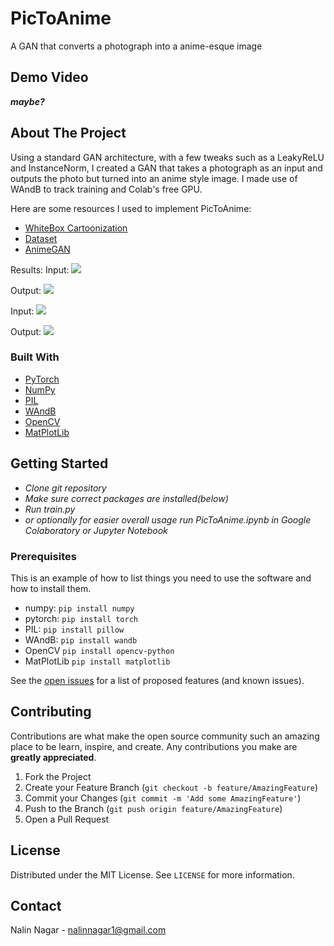 # PicToAnime
A GAN that converts a photograph into a anime-esque image

## Demo Video

***maybe?***

<!-- ABOUT THE PROJECT -->
## About The Project

Using a standard GAN architecture, with a few tweaks such as a LeakyReLU and InstanceNorm, I created a GAN that takes a photograph as an input and outputs the photo but turned into an anime style image. I made use of WAndB to track training and Colab's free GPU.



Here are some resources I used to implement PicToAnime:

* [WhiteBox Cartoonization](https://github.com/SystemErrorWang/White-box-Cartoonization)
* [Dataset](https://github.com/TachibanaYoshino/AnimeGAN/releases/download/dataset-1/dataset.zip)
* [AnimeGAN](https://github.com/TachibanaYoshino/AnimeGAN)
 

Results: 
Input: ![](https://user-images.githubusercontent.com/36611240/141239005-a690aba1-d400-483b-9ca3-8bf619f2941a.png)

Output: ![](https://user-images.githubusercontent.com/36611240/141239039-7f7de7ee-fc3f-4969-b578-7d8bad30f43c.png)

Input: ![](https://user-images.githubusercontent.com/36611240/141239079-e5db155d-758d-4737-8d15-29a456e2f377.png)

Output: ![](https://user-images.githubusercontent.com/36611240/141239106-3b734e57-acac-4c8f-bfdc-a545fa47ab36.png)




### Built With

* [PyTorch](https://pytorch.org)
* [NumPy](https://www.numpy.org)
* [PIL](https://pillow.readthedocs.io/)
* [WAndB](https://wandb.ai)
* [OpenCV](https://opencv.org)
* [MatPlotLib](https://matplotlib.org)


<!-- GETTING STARTED -->
## Getting Started

* *Clone git repository*
* *Make sure correct packages are installed(below)*
* *Run train.py*
* *or optionally for easier overall usage run PicToAnime.ipynb in Google Colaboratory or Jupyter Notebook*

### Prerequisites

This is an example of how to list things you need to use the software and how to install them.
* numpy:
  ```pip install numpy```
* pytorch:
  ```pip install torch```
* PIL:
  ```pip install pillow```
* WAndB:
  ```pip install wandb```
* OpenCV
  ```pip install opencv-python```
* MatPlotLib
 ```pip install matplotlib```

See the [open issues](https://github.com/NNDEV1/PicToAnime/issues) for a list of proposed features (and known issues).



<!-- CONTRIBUTING -->
## Contributing

Contributions are what make the open source community such an amazing place to be learn, inspire, and create. Any contributions you make are **greatly appreciated**.

1. Fork the Project
2. Create your Feature Branch (`git checkout -b feature/AmazingFeature`)
3. Commit your Changes (`git commit -m 'Add some AmazingFeature'`)
4. Push to the Branch (`git push origin feature/AmazingFeature`)
5. Open a Pull Request



<!-- LICENSE -->
## License

Distributed under the MIT License. See `LICENSE` for more information.



<!-- CONTACT -->
## Contact

Nalin Nagar - nalinnagar1@gmail.com


